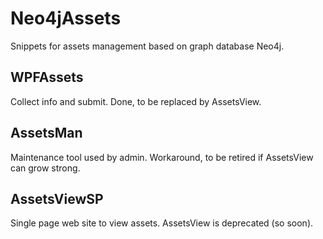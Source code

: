 # Neo4jAssets
Snippets for assets management based on graph database Neo4j.

## WPFAssets
Collect info and submit. Done, to be replaced by AssetsView.

## AssetsMan
Maintenance tool used by admin. Workaround, to be retired if AssetsView can grow strong.

## AssetsViewSP
Single page web site to view assets. AssetsView is deprecated (so soon).
